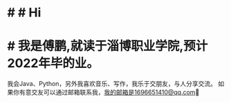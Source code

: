  # # # Hi 
 # # 我是傅鹏,就读于淄博职业学院,预计2022年毕的业。
 我会Java、Python，另外我喜欢音乐、写作，我乐于交朋友，与人分享交流。
 如果你有意交友可以通过邮箱联系我，我的邮箱是1696651410@qq.com👋


